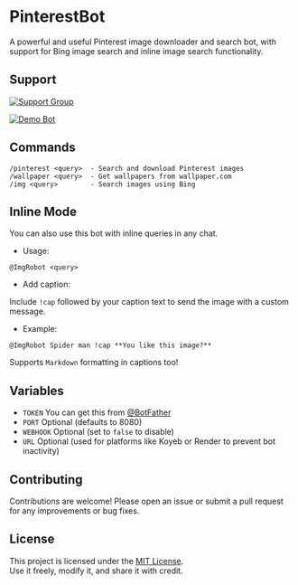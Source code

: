 # PinterestBot  

A powerful and useful Pinterest image downloader and search bot, with support for Bing image search and inline image search functionality.

## Support

[![Support Group](https://img.shields.io/badge/Telegram-Support%20Group-blue?style=for-the-badge&logo=telegram)](https://t.me/XBOTSUPPORTS)

[![Demo Bot](https://img.shields.io/badge/Try%20Bot-ImgRobot-blue?style=for-the-badge&logo=telegram)](https://t.me/ImgRobot)

## Commands

```
/pinterest <query>  - Search and download Pinterest images  
/wallpaper <query>  - Get wallpapers from wallpaper.com  
/img <query>        - Search images using Bing  
```

## Inline Mode

You can also use this bot with inline queries in any chat.

- Usage:

```
@ImgRobot <query>
```

- Add caption:

Include `!cap` followed by your caption text to send the image with a custom message.

- Example:

```
@ImgRobot Spider man !cap **You like this image?**
```

Supports `Markdown` formatting in captions too!

## Variables

- `TOKEN` You can get this from [@BotFather](https://telegram.dog/BotFather)  
- `PORT` Optional (defaults to 8080)  
- `WEBHOOK` Optional (set to `false` to disable)  
- `URL` Optional (used for platforms like Koyeb or Render to prevent bot inactivity)

## Contributing

Contributions are welcome! Please open an issue or submit a pull request for any improvements or bug fixes.

## License

This project is licensed under the [MIT License](LICENSE).  
Use it freely, modify it, and share it with credit.
